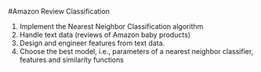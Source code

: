 
#Amazon Review Classification

1. Implement the Nearest Neighbor Classification algorithm
2. Handle text data (reviews of Amazon baby products)
3. Design and engineer features from text data.
4. Choose the best model, i.e., parameters of a nearest neighbor classifier, features and similarity functions

